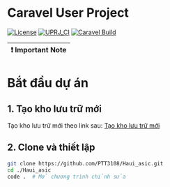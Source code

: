 # Caravel User Project

[![License](https://img.shields.io/badge/License-Apache%202.0-blue.svg)](https://opensource.org/licenses/Apache-2.0) [![UPRJ_CI](https://github.com/efabless/caravel_project_example/actions/workflows/user_project_ci.yml/badge.svg)](https://github.com/efabless/caravel_project_example/actions/workflows/user_project_ci.yml) [![Caravel Build](https://github.com/efabless/caravel_project_example/actions/workflows/caravel_build.yml/badge.svg)](https://github.com/efabless/caravel_project_example/actions/workflows/caravel_build.yml)

| :exclamation: Important Note            |
|-----------------------------------------|

# Bắt đầu dự án

## 1. Tạo kho lưu trữ mới

Tạo kho lưu trữ mới theo link sau: [Tạo kho lưu trữ mới](https://github.com/efabless/caravel_user_project/generate)

## 2. Clone và thiết lập

```bash
git clone https://github.com/PTT3108/Haui_asic.git 
cd ./Haui_asic 
code .  # Mở chương trình chỉnh sửa

